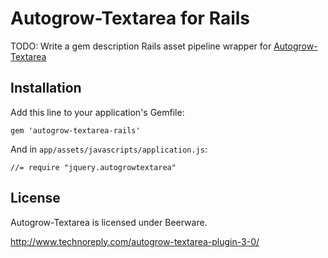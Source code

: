 # Autogrow-Textarea for Rails

TODO: Write a gem description
Rails asset pipeline wrapper for [Autogrow-Textarea](https://github.com/jevin/Autogrow-Textarea)

## Installation

Add this line to your application's Gemfile:

    gem 'autogrow-textarea-rails'

And in `app/assets/javascripts/application.js`:

    //= require "jquery.autogrowtextarea"

## License

Autogrow-Textarea is licensed under Beerware.

http://www.technoreply.com/autogrow-textarea-plugin-3-0/
